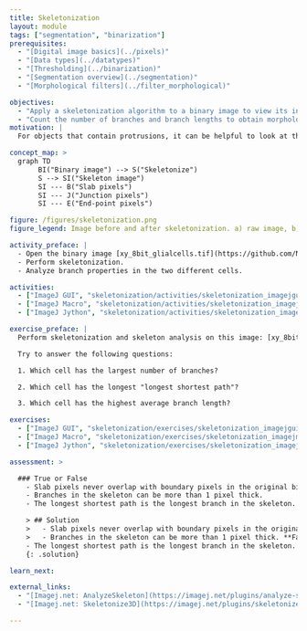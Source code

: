 ```yaml
---
title: Skeletonization
layout: module
tags: ["segmentation", "binarization"]
prerequisites:
  - "[Digital image basics](../pixels)"
  - "[Data types](../datatypes)"
  - "[Thresholding](../binarization)"
  - "[Segmentation overview](../segmentation)"
  - "[Morphological filters](../filter_morphological)"

objectives:
  - "Apply a skeletonization algorithm to a binary image to view its internal skeleton"
  - "Count the number of branches and branch lengths to obtain morphological information from the image"
motivation: |
  For objects that contain protrusions, it can be helpful to look at the object's internal skeleton. This reveals the inner branches that make up the object. Measuring the number of branches and their lengths can provide useful morphological information of irregularly shaped objects with protrusions, such as glial cells. Skeletonization algorithms work by applying sequential erosions to remove pixels from the boundary of the objects to the center, stopping when the remaining structure is only one pixel wide.

concept_map: >
  graph TD
       BI("Binary image") --> S("Skeletonize")
       S --> SI("Skeleton image")
       SI --- B("Slab pixels")
       SI --- J("Junction pixels")
       SI --- E("End-point pixels")

figure: /figures/skeletonization.png
figure_legend: Image before and after skeletonization. a) raw image, b) binary image, c) skeleton image, d) tagged skeleton showing slab pixels (dark purple), junction pixels (cyan), and end-point pixels (pink). Examples of different skeleton pixels are indicated by arrows in the corresponding colors.

activity_preface: |
  - Open the binary image [xy_8bit_glialcells.tif](https://github.com/NEUBIAS/training-resources/raw/master/image_data/xy_8bit_glialcells.tif).
  - Perform skeletonization.
  - Analyze branch properties in the two different cells.

activities:
  - ["ImageJ GUI", "skeletonization/activities/skeletonization_imagejgui.md", "markdown"]
  - ["ImageJ Macro", "skeletonization/activities/skeletonization_imagejmacro.ijm", "java"]
  - ["ImageJ Jython", "skeletonization/activities/skeletonization_imagej-jython.py", "python"]

exercise_preface: |
  Perform skeletonization and skeleton analysis on this image: [xy_8bit_glialcells2.tif](https://github.com/NEUBIAS/training-resources/raw/master/image_data/xy_8bit_glialcells2.tif).

  Try to answer the following questions:

  1. Which cell has the largest number of branches?

  2. Which cell has the longest "longest shortest path"?

  3. Which cell has the highest average branch length?

exercises:
  - ["ImageJ GUI", "skeletonization/exercises/skeletonization_imagejgui.md", "markdown"]
  - ["ImageJ Macro", "skeletonization/exercises/skeletonization_imagejmacro.md", "java"]
  - ["ImageJ Jython", "skeletonization/exercises/skeletonization_imagej-Jython.md", "python"]

assessment: >

  ### True or False
    - Slab pixels never overlap with boundary pixels in the original binary image.
    - Branches in the skeleton can be more than 1 pixel thick.
    - The longest shortest path is the longest branch in the skeleton.

    > ## Solution
    >   - Slab pixels never overlap with boundary pixels in the original binary image. **True**
    >   - Branches in the skeleton can be more than 1 pixel thick. **False. They can be longer than 1 pixel, but the branch thickness is always 1 pixel.**
    - The longest shortest path is the longest branch in the skeleton. **False**
    {: .solution}

learn_next:

external_links:
  - "[Imagej.net: AnalyzeSkeleton](https://imagej.net/plugins/analyze-skeleton/)"
  - "[Imagej.net: Skeletonize3D](https://imagej.net/plugins/skeletonize3d)"

---
```

